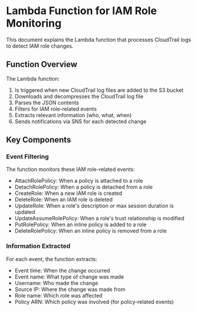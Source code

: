# Lambda Function for IAM Role Monitoring

This document explains the Lambda function that processes CloudTrail logs to detect IAM role changes.

## Function Overview

The Lambda function:
1. Is triggered when new CloudTrail log files are added to the S3 bucket
2. Downloads and decompresses the CloudTrail log file
3. Parses the JSON contents
4. Filters for IAM role-related events
5. Extracts relevant information (who, what, when)
6. Sends notifications via SNS for each detected change

## Key Components

### Event Filtering
The function monitors these IAM role-related events:
- AttachRolePolicy: When a policy is attached to a role
- DetachRolePolicy: When a policy is detached from a role
- CreateRole: When a new IAM role is created
- DeleteRole: When an IAM role is deleted
- UpdateRole: When a role's description or max session duration is updated
- UpdateAssumeRolePolicy: When a role's trust relationship is modified
- PutRolePolicy: When an inline policy is added to a role
- DeleteRolePolicy: When an inline policy is removed from a role

### Information Extracted
For each event, the function extracts:
- Event time: When the change occurred
- Event name: What type of change was made
- Username: Who made the change
- Source IP: Where the change was made from
- Role name: Which role was affected
- Policy ARN: Which policy was involved (for policy-related events)
